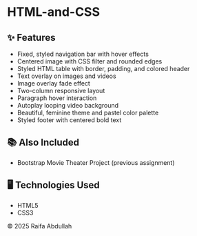 # HTML-and-CSS

## ✨ Features
- Fixed, styled navigation bar with hover effects
- Centered image with CSS filter and rounded edges
- Styled HTML table with border, padding, and colored header
- Text overlay on images and videos
- Image overlay fade effect
- Two-column responsive layout
- Paragraph hover interaction
- Autoplay looping video background
- Beautiful, feminine theme and pastel color palette
- Styled footer with centered bold text

## 📚 Also Included
- Bootstrap Movie Theater Project (previous assignment)

## 🖥️ Technologies Used
- HTML5  
- CSS3  

© 2025 Raifa Abdullah
